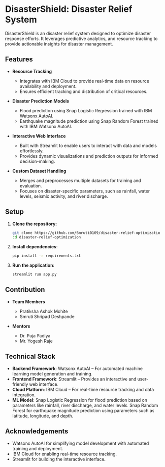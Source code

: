 # DisasterShield: Disaster Relief System

DisasterShield is an disaster relief system designed to optimize disaster response efforts. It leverages predictive analytics, and resource tracking to provide actionable insights for disaster management.

## Features

- **Resource Tracking**  
   - Integrates with IBM Cloud to provide real-time data on resource availability and deployment.
   - Ensures efficient tracking and distribution of critical resources.

- **Disaster Prediction Models**  
   - Flood prediction using Snap Logistic Regression trained with IBM Watsonx AutoAI.
   - Earthquake magnitude prediction using Snap Random Forest trained with IBM Watsonx AutoAI.

- **Interactive Web Interface**  
   - Built with Streamlit to enable users to interact with data and models effortlessly.
   - Provides dynamic visualizations and prediction outputs for informed decision-making.

- **Custom Dataset Handling**  
   - Merges and preprocesses multiple datasets for training and evaluation.
   - Focuses on disaster-specific parameters, such as rainfall, water levels, seismic activity, and river discharge.

## Setup

1. **Clone the repository:**
   ```bash
   git clone https://github.com/Smruti0109/disaster-relief-optimization.git
   cd disaster-relief-optimization


2. **Install dependencies:**
   ```bash
   pip install -r requirements.txt

3. **Run the application:**
   ```bash
   streamlit run app.py

## Contribution

- **Team Members**  
   - Pratiksha Ashok Mohite
   - Smruti Shripad Deshpande
     
- **Mentors**  
   - Dr. Puja Padiya
   - Mr. Yogesh Raje
     
## Technical Stack

- **Backend Framework**: Watsonx AutoAI – For automated machine learning model generation and training.
- **Frontend Framework**: Streamlit – Provides an interactive and user-friendly web interface.
- **Cloud Platform**: IBM Cloud – For real-time resource tracking and data integration.
- **ML Model**: Snap Logistic Regression for flood prediction based on parameters like rainfall, river discharge, and water levels. Snap Random Forest for earthquake magnitude prediction using parameters such as latitude, longitude, and depth.

## Acknowledgements

- Watsonx AutoAI for simplifying model development with automated training and deployment.
- IBM Cloud for enabling real-time resource tracking.
- Streamlit for building the interactive interface.
